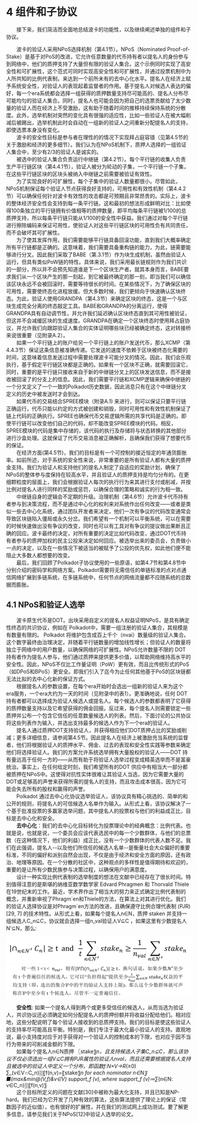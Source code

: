 # 4 组件和子协议
&emsp;&emsp;接下来，我们简洁而全面地总结波卡的功能性，以及继续阐述单独的组件和子协议。  

&emsp;&emsp;波卡的验证人采用NPoS选择机制（第4.1节）。NPoS（Nominated Proof-of-Stake）是基于对PoS的改进，它允许任意数量的代币持有者以提名人的身份参与到网络中，他们的质押支持了大量但有限的验证人集合。这个示例同时实现了高安全性和可扩展性，这个范式可同时实现高安全性和可扩展性，并通过投票机制中为人所共知的比例代表制，来达到一个前所未有的去中心化水平。提名人在经济上赋予系统安全性，对验证人的表现起着监督者的作用。基于提名人对候选人表达的偏好，每一个era系统都会选择一组获得的质押数量支持尽可能高的、提名人分布尽可能均匀的验证人集合。同时，提名人也可能会因为把自己的选票贡献给了太少数量的验证人而在经济上不受激励，这有助于随着时间的推移持续保持系统的分散度。此外，选举机制对突然的变化具有很强的适应性，比如一些验证人在被大幅削减后被踢出，选举机制此时会自动在一组新的验证人之间重新分配提名人的支持，即使选票本身没有变化。  
&emsp;&emsp;波卡的安全性目标是参与者在理性的的情况下实现拜占庭容错（见第4.5节的关于激励和经济的更多细节）。我们认为在NPoS机制下，质押人选择的一组验证人集合中，至少有2/3的验证人是诚实的。  
&emsp;&emsp;被选中的验证人集合负责运行中继链（第4.2节）。每个平行链的收集人负责生产平行链区块（第4.4.1节），验证人被分为轮动的子集，一个平行链一个子集，在这些平行链区块的区块头被纳入中继链之前需要被验证有效性。  
&emsp;&emsp;为了实现良好的可扩展性，每个子集中的验证人数量都很小。尽管如此， NPoS机制保证每个验证人节点获得良好支持的，可用性和有效性机制（第4.4.2节）可以确保任何针对波卡有效性的攻击都是可预期且非常昂贵的。实际上，波卡的整体经济安全性会支持到每一条平行链。这和最初的想法形成鲜明对比：比如使得100条独立的平行链拥有价值相等的质押数量，即平均每条平行链被1/100的总质押支持，所以每条平行链只能从1/100的安全性中获益。我们通过对每个平行链进行擦除编码来保证可用性，使验证人对这些平行链区块的可用性负有共同责任，而不会破坏其可扩展性。  
&emsp;&emsp;为了使其发挥作用，我们需要能够平行链具备回滚功能，直到我们大概率确定所有平行链都是正确的。这意味着，我们需要具备重构链的能力，为此，链需要能够进行分叉。因此我们采取了BABE（第.3.1节）作为块生成机制，虽然由验证人运行，但具有类似PoW链的特性。具体来说，我们采用最长链规则作为我们共识的一部分，所以并不会预先知道谁是下一个区块生产者。就其本身而言，BABE要求我们从一个区块产生的那一刻起，到它被最终确定的那一刻，即当我们可以确信该区块永远不会被回滚时，需要等待很长的时间。在某些情况下，为了确保区块的可用性，需要使终态化进程放缓。但大多数时候，我们更倾向于快速确认区块终态。为此，验证人使用GRANDPA（第4.3节）来确定区块的终态，这是一个与区块生成完全分离的终态敲定工具。BABE和GRANDPA的分离运行，使得GRANDPA具有自动调节性，并允许我们延迟确认区块终态直到其可用性被验证，但这并不会减缓区块的生成速度。GRANDPA在确定一个区块终态时使用拜占庭协议，并允许我们向跟踪验证人集合的实体证明哪些块已经被确定终态，这对转接桥来说很重要（见附录A.2）。  
&emsp;&emsp;如果一个平行链上的账户给另一个平行链上的账户发送代币，那么XCMP（第4.4.3节）保证这条信息被准确传递。它发送的速度不依赖于区块被终态化需要的时间，这意味着信息发送过程中需要处理波卡可能分叉的情况。因此，我们会乐观执行，基于假定平行链区块都是正确的。如果有一个区块不正确，就需要回滚它，同时，重要的是平行链只接收来自于新的中继链分叉上的区块发送信息，而不是接收被回滚了的分支上的信息。因此，我们需要平行链和XCMP逻辑来确保中继链的一个分叉定义了一个一致的Polkadot历史数据，因此消息只有在这个中继链分叉定义的历史中被发送时才会到达。  
&emsp;&emsp;如果代币的交易结合SPREE模块（附录A.1) 来进行，则可以保证只要平行链正确运行，代币只能以约定的方式被创建和销毁，同时可用性和有效性机制保证了链上代码的正确执行。SPREE也确保代币交易逻辑所需的共享代码是正确的。即使平行链可以改变他们自己的代码，却不能改变SPREE模块的代码。相反，SPREE模块的代码是集中存储的，该代码的执行及存储将与状态转换的其他部分进行沙盒处理。这就保证了代币交易消息被正确解析，且确保我们获得了想要代币的保证。  
&emsp;&emsp;在经济方面(第4.5节)，我们的目标是有一个可控制的接近恒定的年通货膨胀率。如前所述，对于系统的安全性来说，非常重要的是所有验证人都有大量的质押金支持。我们为验证人和支持他们的提名人制定了自适应的奖励计划，确保了NPoS的整体参与度保持在较高水平，并且验证人的质押支持是均匀分布的。在更细颗粒度的层面上，我们会根据验证人每次的执行行为来其进行支付或削减，并按比例对提名人进行同样的奖励或惩罚，以确保合理的策略和诚实的行为相一致。  
&emsp;&emsp;中继链自身的逻辑会不定期的升级。治理机制（第4.6节）允许波卡代币持有者参与到决策流程，而不是通过中心化的权利来对系统作出任何改变——或者是类似一些去中心化系统，通过团队开发者来决定，他们一次有争议的代码改变通常会导致区块链陷入僵局或永久分岔。我们希望有一个机制可以平衡系统，可以在需要的时候快速做出没有争议的改变，同时也可以有工具对有争议的提议做出果断且正确的回应。波卡最终的决定，对所有重要的决定比如代码改变，通过DOT代币持有者参与的质押加权的民主公投来决定如何回应。被选举出来的委员会，负责做小一点的决定，以及在一些情况下被适当的被赋予了公投的优先权，如此他们便不能阻止大多数人都想要的改变。  
&emsp;&emsp;最后，我们回顾了Polkadot子协议使用的一些原语，如第4.7节和第4.8节中分别介绍的密码学和网络方案。Polkadot需要将无需信任的单链标准的点对点通信网络扩展到多链系统，在多链系统中，任何节点的网络流量都不应随系统的总数据而膨胀。  
## 4.1 NPoS和验证人选举
&emsp;&emsp;波卡原生代币是DOT。出块采用自定义的提名人权益证明NPoS，是具有确定性终态的共识协议，例如在 Polkadot中，需要一组注册的验证人集合，其规模是有数量有限的。 Polkadot 将维护包含成百上千个（nvai）数量级的验证人集合。这个数字最终由治理决定，并随着平行链数量的增加线性增长；但验证人的数量将独立于网络中的用户数量，以确保网络的可扩展性。NPoS允许数量不限的 DOT 持有者作为提名人参与，他们通过质押来提供更多价值，以帮助网络维持高水平的安全性。因此，NPoS不仅比工作量证明（PoW）更有效，而且比传统形式的PoS（如DPoS和BPoS）更安全。即我们引入了迄今为止任何其他基于PoS的区块链都无法比拟的去中心化新的保证方式。  
&emsp;&emsp;根据提名人的参数设置，在每个era开始时会选出一组新的验证人来为这个era服务，一个era大约为一天的时间（见附录中的表1）。更准确地说，任何 DOT 持有者都可以选择成为验证人候选人或提名人。每个候选人的参数都表明了它获得的质押数量支持以及它希望获得的佣金回报。反过来，每个提名人则需要锁定一些质押并公布一个包含它信任的任意数量候选人的列表。然后，下面讨论的公共协议将这些列表作为输入，并选出支持最多的候选人作为下一个era的验证人。  
&emsp;&emsp;提名人通过质押DOT支持验证人，并获得相应他们DOT质押占比的奖励或削减；更多详细信息，请参阅第4.5节。因此提名人在经济上被激励充当系统的监督者，他们将根据验证人的质押水平、佣金、过去的表现和安全性实践等参数来确定他们将选择验证人。我们的方案允许系统选举拥有大量股权的验证人——DOT 持有量远高于任何一方的——从而有助于将验证人选举过程变成精英选举而不是富豪统治。事实上，在任何给定时刻，我们希望所有的DOT 供应中有相当大一部分都被质押在NPoS中。这使得对抗性实体很难让其验证人当选，因为它需要大量的DOT或足够高的声誉来获得所需的提名人的支持，而且攻击成本很高，因为它可能会失去所有的股权和赢得的声誉。  
&emsp;&emsp;Polkadot 通过去中心化协议选举验证人，该协议具有精心挑选的、简单的和公开的规则，将提名人的可信候选人名单作为输入。从形式上看，该协议解决了一个基于批准投票的多赢家选举问题，其中提名人的投票权与他们的利益成正比，目标是去中心化和安全。  
&emsp;&emsp;**去中心化**：我们的去中心化目标转化为投票理论中的经典概念：比例代表。也就是说，也就是说，一个委员会应该代表选民中的每一个少数群体，与他们的总票数（在这种情况下，他们的利益）成正比，没有一个少数群体的代表人数不足。我们在此强调，提名人--以及他们所信任的候选人名单--是衡量社会大众偏好的重要标准，不同的偏好和派别自然会出现，不仅是由于经济和安全方面的原因，还有政治、地理等原因。在一个分散的社区中，这种观点的多样性是值得期待和欢迎的，重要的是让所有少数民族参与决策过程，以确保用户的满意度。  
&emsp;&emsp;设计一种实现比例代表制的选举制度的想法在文献中已经存在了很长时间。特别值得注意的是斯堪的纳维亚数学数学家 Edvard Phragmen 和 Thorvald Thiele 在19世纪末的工作。最近，学术界作出了相当大的努力来正式确定比例代表制的概念，并重新审视了Phragm´en和Thiele的方法，在算法上对其进行优化。我们的验证人选择协议是对Phragm´en方法的改进，且确保遵守比例合理代表制 (PJR) [29, 7] 的技术特性。从形式上看，如果每个提名人n∈N，质押 staken 并支持一组候选人C_n⊆C，协议就会选择一组n_val验证人V⊆C ，如果这里有少数提名人N'⊆N，那么:  

![图1：一个保护六个平行链区块的的中继块。每个平行链有5个收集人和3个验证人](../src/f1.png)   
![图1：一个保护六个平行链区块的的中继块。每个平行链有5个收集人和3个验证人](../src/f2.png)  

&emsp;&emsp;**安全性**: 如果一个提名人得到两个或更多受信任的候选人，从而当选为验证人，共识协议还必须确定如何分配提名人的质押份额并将收益分配给他们。相对应地，这些分配说明了每个验证人接收到的总质押支持。我们的目标是使这些验证人的支持率尽可能高且平衡。特别是，我们专注于最大化最小验证人的支持。直观地说，最小支持度对应于对手获得对一个验证人的控制成本的下限，也对应于因不当行为带来的可削减金额的下限。  
&emsp;&emsp;如果每个提名人n∈N质押 〖stake〗_n，且支持候选人子集C_n⊆C，那么该协议不仅必须选出一组V⊆C拥有PJR属性的验证人nval，而且还需要根据提名人支持且被选中的验证人中定义一个分布，即函数f:N×V→R_(≥0)  
∑_(v∈V∩C_n)▒〖f(n,v)=〖stake〗_n   for each nominator n∈N〗
■(max&min@(V,f)&v∈V) support_f (v),     where support_f (v)≔∑_(n∈N: v∈C_n)▒〖f(n,v)〗  
&emsp;&emsp;这个目标所定义的问题在文献[30]中被称为最大化支持，并且已知是NP-hard。我们已经为它开发了几种有效的算法，这些算法提供了理论上的保证（常数因子的近似值），也有很好的扩展性，并在我们的测试网上成功测试。要了解更多信息，请参见我们关于NPoS[12]中验证人选举的论文。

